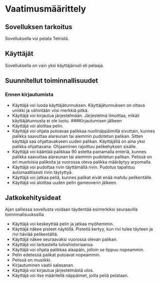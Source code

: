 # Vaatimusmäärittely
## Sovelluksen tarkoitus
Sovelluksella voi pelata Tetristä.
## Käyttäjät
Sovelluksella on vain yksi käyttäjärooli eli pelaaja.
## Suunnitellut toiminnallisuudet
### Ennen kirjautumista
- Käyttäjä voi luoda käyttäjätunnuksen. Käyttäjätunnuksen on oltava uniikki ja vähintään viisi merkkiä pitkä.
- Käyttäjä voi kirjautua järjestelmään. Järjestelmä ilmoittaa, mikäli käyttäjätunnusta ei ole luotu.
###Kirjautumisen jälkeen
- Käyttäjä voi aloittaa pelin.
- Käyttäjä voi ohjata putoavaa palikkaa nuolinäppäimillä sivuttain, kunnes palikka saavuttaa alareunan tai aiemmin pudotetun palikan. Sitten käyttäjä saa ohjattavakseen uuden palikan. Käyttäjällä on aina yksi palikka ohjattavana. Ohjaaminen rajoittuu pelikehyksen sisälle.
- Käyttäjä voi kääntää palikkaa 90 astetta painamalla enteriä, kunnes palikka saavuttaa alareunan tai aiemmin pudotetun palikan. Pelissä on eri muotoisia palikoita ja vuorossa oleva palikka määräytyy arpomalla.
- Käyttäjä voi pudottaa rivin täyttämällä rivin. Pudotus tapahtuu automaattisesti rivin täytyttyä.
- Käyttäjä voi jatkaa peliä, kunnes palikat eivät enää mahdu pelikentälle.
- Käyttäjä voi aloittaa uuden pelin gameoverin jälkeen.
## Jatkokehitysideat
Ajan salliessa sovellusta voidaan täydentää esimerkiksi seuraavilla toiminnalisuukssilla
- Käyttäjä voi keskeyttää pelin ja jatkaa myöhemmin.
- Käyttäjä näkee pisteet näytöllä. Pisteitä kertyy, kun rivi tulee täyteen ja rivi häviää pelikentältä.
- Käyttäjä näkee seuraavaksi vuorossa olevan palikan.
- Käyttäjä voi tarkastella tuloshistoriaansa.
- Käyttäjä voi ohjata palikkaa alaspäin, jolloin se tippuu nopeammin.
- Pelin edetessä palikat putoavat nopeammin.
- Pelissä on musiikki.
- Kirjautuminen vaatii salasanan.
- Käyttäjä voi kirjautua järjestelmästä ulos.
- Käyttäjä voi itse määritellä näppäimet, joilla peliä pelataan.

